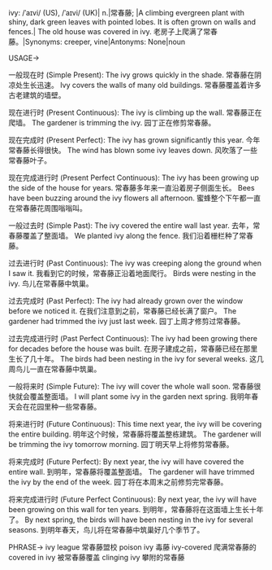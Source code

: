 ivy: /ˈaɪvi/ (US), /ˈaɪvi/ (UK)| n.|常春藤;  |A climbing evergreen plant with shiny, dark green leaves with pointed lobes. It is often grown on walls and fences.| The old house was covered in ivy.  老房子上爬满了常春藤。|Synonyms: creeper, vine|Antonyms: None|noun

USAGE->

一般现在时 (Simple Present):
The ivy grows quickly in the shade.  常春藤在阴凉处生长迅速。
Ivy covers the walls of many old buildings. 常春藤覆盖着许多古老建筑的墙壁。

现在进行时 (Present Continuous):
The ivy is climbing up the wall. 常春藤正在爬墙。
The gardener is trimming the ivy. 园丁正在修剪常春藤。

现在完成时 (Present Perfect):
The ivy has grown significantly this year. 今年常春藤长得很快。
The wind has blown some ivy leaves down. 风吹落了一些常春藤叶子。

现在完成进行时 (Present Perfect Continuous):
The ivy has been growing up the side of the house for years.  常春藤多年来一直沿着房子侧面生长。
Bees have been buzzing around the ivy flowers all afternoon. 蜜蜂整个下午都一直在常春藤花周围嗡嗡叫。

一般过去时 (Simple Past):
The ivy covered the entire wall last year. 去年，常春藤覆盖了整面墙。
We planted ivy along the fence. 我们沿着栅栏种了常春藤。

过去进行时 (Past Continuous):
The ivy was creeping along the ground when I saw it. 我看到它的时候，常春藤正沿着地面爬行。
Birds were nesting in the ivy. 鸟儿在常春藤中筑巢。

过去完成时 (Past Perfect):
The ivy had already grown over the window before we noticed it. 在我们注意到之前，常春藤已经长满了窗户。
The gardener had trimmed the ivy just last week. 园丁上周才修剪过常春藤。

过去完成进行时 (Past Perfect Continuous):
The ivy had been growing there for decades before the house was built. 在房子建成之前，常春藤已经在那里生长了几十年。
The birds had been nesting in the ivy for several weeks. 这几周鸟儿一直在常春藤中筑巢。

一般将来时 (Simple Future):
The ivy will cover the whole wall soon.  常春藤很快就会覆盖整面墙。
I will plant some ivy in the garden next spring. 我明年春天会在花园里种一些常春藤。

将来进行时 (Future Continuous):
This time next year, the ivy will be covering the entire building. 明年这个时候，常春藤将覆盖整栋建筑。
The gardener will be trimming the ivy tomorrow morning. 园丁明天早上将修剪常春藤。

将来完成时 (Future Perfect):
By next year, the ivy will have covered the entire wall. 到明年，常春藤将覆盖整面墙。
The gardener will have trimmed the ivy by the end of the week. 园丁将在本周末之前修剪完常春藤。

将来完成进行时 (Future Perfect Continuous):
By next year, the ivy will have been growing on this wall for ten years. 到明年，常春藤将在这面墙上生长十年了。
By next spring, the birds will have been nesting in the ivy for several seasons. 到明年春天，鸟儿将在常春藤中筑巢好几个季节了。


PHRASE->
ivy league  常春藤盟校
poison ivy  毒藤
ivy-covered  爬满常春藤的
covered in ivy  被常春藤覆盖
clinging ivy  攀附的常春藤
